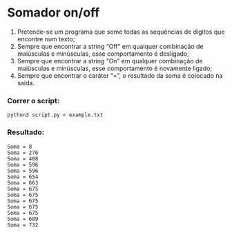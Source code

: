 # Somador on/off

1. Pretende-se um programa que some todas as sequências de dígitos que encontre num texto;
2. Sempre que encontrar a string “Off” em qualquer combinação de maiúsculas e minúsculas, esse comportamento é desligado;
3. Sempre que encontrar a string “On” em qualquer combinação de maiúsculas e minúsculas, esse comportamento é novamente ligado;
4. Sempre que encontrar o caráter “=”, o resultado da soma é colocado na saída.

### Correr o script:
`python3 script.py < example.txt`

### Resultado:
```
Soma = 8
Soma = 276
Soma = 408
Soma = 596
Soma = 596
Soma = 654
Soma = 663
Soma = 675
Soma = 675
Soma = 675
Soma = 675
Soma = 675
Soma = 689
Soma = 732
```